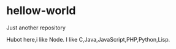 # hellow-world
Just another repository

Hubot here,i like Node.
I like C,Java,JavaScript,PHP,Python,Lisp.
